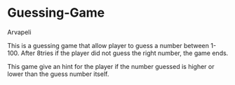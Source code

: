 # Guessing-Game
Arvapeli

This is a guessing game that allow player to guess a number between 1- 100. 
After 8tries if the player did not guess the right number, the game ends.

This game give an hint for the player if the number guessed is higher or lower than the guess
number itself.
